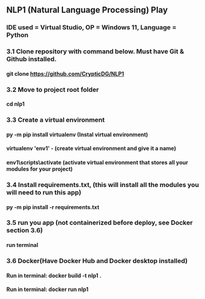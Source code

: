 ## NLP1 (Natural Language Processing) Play

### IDE used = Virtual Studio, OP = Windows 11, Language = Python
### 3.1 Clone repository with command below. Must have Git & Github installed.
#### git clone https://github.com/CrypticDG/NLP1
### 3.2 Move to project root folder
#### cd nlp1
### 3.3 Create a virtual environment
#### py -m pip install virtualenv (Instal virtual environment)
#### virtualenv 'env1' - (create virtual environment and give it a name)
#### env1\scripts\activate (activate virtual environment that stores all your modules for your project)
### 3.4 Install requirements.txt, (this will install all the modules you will need to run this app)
#### py -m pip install -r requirements.txt
### 3.5 run you app  (not containerized before deploy, see Docker section 3.6)
#### run terminal
### 3.6 Docker(Have Docker Hub and Docker desktop installed)
#### Run in terminal: docker build -t nlp1 .    
#### Run in terminal: docker run nlp1         

